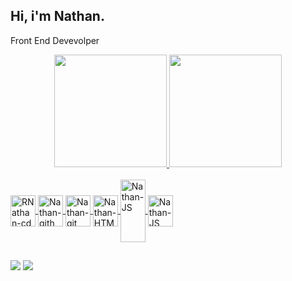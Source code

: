 ## Hi, i'm Nathan. 
 Front End Devevolper


<div align="center">
  <a href="https://github.com/NathanFreitass">
  <img height="180em" src="https://github-readme-stats.vercel.app/api?username=NathanFreitass&show_icons=true&theme=tokyonight&include_all_commits=true&count_private=true"/>
  <img height="180em" src="https://github-readme-stats.vercel.app/api/top-langs/?username=NathanFreitass&layout=compact&langs_count=7&theme=tokyonight"/>
</div>

<div style="display: inline_block"><br>
  <img align="center" alt="RNathan-cd" height="50" width="40" src="https://cdn.jsdelivr.net/gh/devicons/devicon/icons/codepen/codepen-plain.svg">
  <img align="center" alt="Nathan-gith" height="50" width="40" src="https://cdn.jsdelivr.net/gh/devicons/devicon/icons/github/github-original.svg">
  <img align="center" alt="Nathan-git" height="50" width="40" src="https://cdn.jsdelivr.net/gh/devicons/devicon/icons/git/git-original.svg">
  <img align="center" alt="Nathan-HTML" height="50" width="40" src="https://cdn.jsdelivr.net/gh/devicons/devicon/icons/html5/html5-original-wordmark.svg">
  <img align="center" alt="Nathan-JS" height="100" width="40" src="https://cdn.jsdelivr.net/gh/devicons/devicon/icons/css3/css3-original-wordmark.svg">
  <img align="center" alt="Nathan-JS" height="50" width="40" src="https://cdn.jsdelivr.net/gh/devicons/devicon/icons/javascript/javascript-original.svg">
  
  
 
 
  ##
 
 <div>
  <a href = "mailto:nathanaf40@gmail.com"><img src="https://img.shields.io/badge/Gmail-D14836?style=for-the-badge&logo=gmail&logoColor=white" target="_blank"></a>
  <a href="https://www.linkedin.com/in/nathan-freitas-34779a196/" target="_blank"><img src="https://img.shields.io/badge/-LinkedIn-%230077B5?style=for-the-badge&logo=linkedin&logoColor=white" target="_blank"></a>
 </div>
 
 
